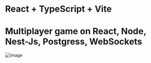 # React + TypeScript + Vite
# Multiplayer game on React, Node, Nest-Js, Postgress, WebSockets

![image](https://github.com/mytrofanov/maze-front/assets/78136441/08eff1ab-fea8-47e3-964a-93692a8b0072)

